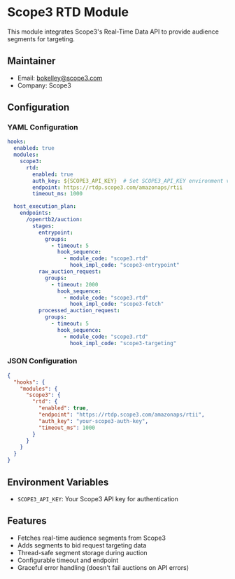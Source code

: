 # Scope3 RTD Module

This module integrates Scope3's Real-Time Data API to provide audience segments for targeting.

## Maintainer
- Email: bokelley@scope3.com
- Company: Scope3

## Configuration

### YAML Configuration
```yaml
hooks:
  enabled: true
  modules:
    scope3:
      rtd:
        enabled: true
        auth_key: ${SCOPE3_API_KEY}  # Set SCOPE3_API_KEY environment variable
        endpoint: https://rtdp.scope3.com/amazonaps/rtii
        timeout_ms: 1000

  host_execution_plan:
    endpoints:
      /openrtb2/auction:
        stages:
          entrypoint:
            groups:
              - timeout: 5
                hook_sequence:
                  - module_code: "scope3.rtd"
                    hook_impl_code: "scope3-entrypoint"
          raw_auction_request:
            groups:
              - timeout: 2000
                hook_sequence:
                  - module_code: "scope3.rtd"
                    hook_impl_code: "scope3-fetch"
          processed_auction_request:
            groups:
              - timeout: 5
                hook_sequence:
                  - module_code: "scope3.rtd"
                    hook_impl_code: "scope3-targeting"
```

### JSON Configuration
```json
{
  "hooks": {
    "modules": {
      "scope3": {
        "rtd": {
          "enabled": true,
          "endpoint": "https://rtdp.scope3.com/amazonaps/rtii",
          "auth_key": "your-scope3-auth-key",
          "timeout_ms": 1000
        }
      }
    }
  }
}
```

## Environment Variables
- `SCOPE3_API_KEY`: Your Scope3 API key for authentication

## Features
- Fetches real-time audience segments from Scope3
- Adds segments to bid request targeting data
- Thread-safe segment storage during auction
- Configurable timeout and endpoint
- Graceful error handling (doesn't fail auctions on API errors)
